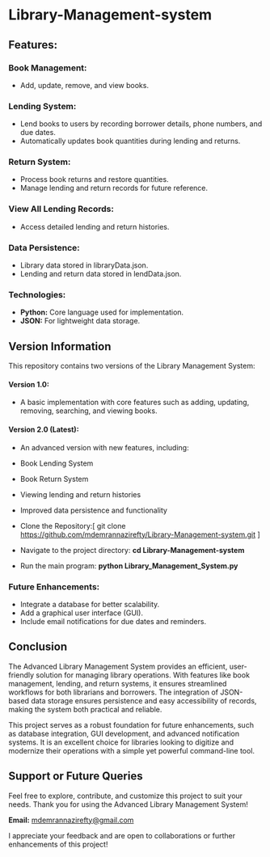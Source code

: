 # Library-Management-system

## Features:
### Book Management:
- Add, update, remove, and view books.
### Lending System:
- Lend books to users by recording borrower details, phone numbers, and due dates.
- Automatically updates book quantities during lending and returns.
### Return System:
- Process book returns and restore quantities.
- Manage lending and return records for future reference.
### View All Lending Records:
- Access detailed lending and return histories.
### Data Persistence:
- Library data stored in libraryData.json.
- Lending and return data stored in lendData.json.
### Technologies:
- **Python:** Core language used for implementation.
- **JSON:** For lightweight data storage.

## Version Information
This repository contains two versions of the Library Management System:

#### Version 1.0:

- A basic implementation with core features such as adding, updating, removing, searching, and viewing books.
#### Version 2.0 (Latest):

- An advanced version with new features, including:
- Book Lending System
- Book Return System
- Viewing lending and return histories
- Improved data persistence and functionality

- Clone the Repository:[ git clone https://github.com/mdemrannazirefty/Library-Management-system.git ]
- Navigate to the project directory: **cd Library-Management-system**
- Run the main program:  **python Library_Management_System.py**

### Future Enhancements:
- Integrate a database for better scalability.
- Add a graphical user interface (GUI).
- Include email notifications for due dates and reminders.

## Conclusion
The Advanced Library Management System provides an efficient, user-friendly solution for managing library operations. With features like book management, lending, and return systems, it ensures streamlined workflows for both librarians and borrowers. The integration of JSON-based data storage ensures persistence and easy accessibility of records, making the system both practical and reliable.

This project serves as a robust foundation for future enhancements, such as database integration, GUI development, and advanced notification systems. It is an excellent choice for libraries looking to digitize and modernize their operations with a simple yet powerful command-line tool.

## Support or Future Queries
Feel free to explore, contribute, and customize this project to suit your needs. Thank you for using the Advanced Library Management System!

**Email:** mdemrannazirefty@gmail.com

I appreciate your feedback and are open to collaborations or further enhancements of this project!
